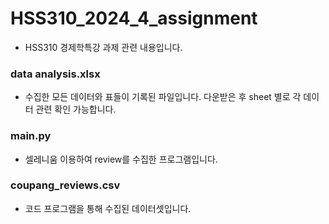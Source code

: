 # HSS310_2024_4_assignment

- HSS310 경제학특강 과제 관련 내용입니다.

### data analysis.xlsx

- 수집한 모든 데이터와 표들이 기록된 파일입니다. 다운받은 후 sheet 별로 각 데이터 관련 확인 가능합니다.

### main.py

- 셀레니움 이용하여 review를 수집한 프로그램입니다.

### coupang_reviews.csv

- 코드 프로그램을 통해 수집된 데이터셋입니다.
